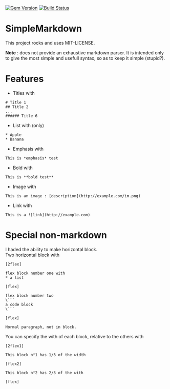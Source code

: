 [![Gem Version](https://badge.fury.io/rb/simple_markdown.svg)](http://badge.fury.io/rb/simple_markdown) [![Build Status](https://travis-ci.org/JS-Tech/simple_markdown.svg?branch=master)](https://travis-ci.org/JS-Tech/simple_markdown)

# SimpleMarkdown

This project rocks and uses MIT-LICENSE.

**Note** : does not provide an exhaustive markdown parser. It is intended only to give the most simple and usefull syntax, so as to keep it simple (stupid?).

# Features

* Titles with
```
# Title 1
## Title 2
...
###### Title 6
```
* List with (only)
```
* Apple
* Banana
```
* Emphasis with
```
This is *emphasis* test
```
* Bold with
```
This is **bold test**
```
* Image with
```
This is an image : [description](http://example.com/im.png)
```
* Link with
```
This is a ![link](http://example.com)
```

# Special non-markdown
I haded the ability to make horizontal block.  
Two horizontal block with
```
[2flex]

flex block number one with
* a list

[flex]

flex block number two
\```
a code block
\```

[flex]

Normal paragraph, not in block.
```

You can specify the with of each block, relative to the others with
```
[2flex1]

This block n°1 has 1/3 of the width

[flex2]

This block n°2 has 2/3 of the with

[flex]
```
